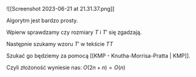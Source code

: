 ![[Screenshot 2023-06-21 at 21.31.37.png]]

Algorytm jest bardzo prosty.

Wpierw sprawdzamy czy rozmiary $T$ i $T'$ się zgadzają.

Następnie szukamy wzoru $T'$ w tekście $TT$

Szukać go będziemy za pomocą [[KMP - Knutha-Morrisa-Pratta | KMP]].

Czyli złożoność wyniesie nas: $O(2n+n)=O(n)$